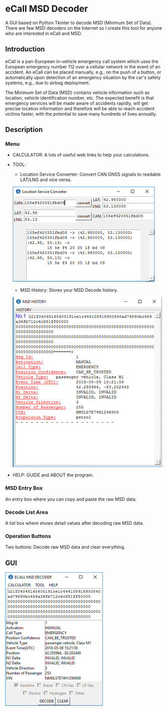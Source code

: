 # eCall MSD Decoder
A GUI based on Python Tkinter to decode MSD (Minimum Set of Data). There are few MSD decoders on the Internet so I create this tool for anyone who are interested in eCall and MSD.

## Introduction
eCall is a pan-European in-vehicle emergency call system which uses the European emergency
number 112 over a cellular network in the event of an accident. An eCall can be placed manually, e.g., on
the push of a button, or automatically upon detection of an emergency situation by the car's safety
systems, e.g., due to airbag deployment.

The Minimum Set of Data (MSD) contains vehicle information such as location, vehicle
identification number, etc. The expected benefit is that emergency services will be made aware of
accidents rapidly, will get precise location information and therefore will be able to reach accident victims
faster, with the potential to save many hundreds of lives annually. 

## Description
### Menu
* CALCULATOR: A lots of useful web links to help your calculations.
* TOOL: 
  * Location Service Converter: Convert CAN GNSS signals to readable LAT/LNG and vice versa.
  
  ![LS Converter](ls-converter.png)
  * MSD History: Stores your MSD Decode history.
  
  ![MSD History](msd-history.png)
* HELP: GUIDE and ABOUT the program.

### MSD Entry Box
An entry box where you can copy and paste the raw MSD data.

### Decode List Area
A list box where shows detail values after decoding raw MSD data.

### Operation Buttons
Two buttons: Decode raw MSD data and clear everything.

## GUI
![MSD Decoder GUI](msd-decoder-gui.png)
